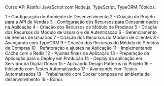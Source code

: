 Curso API Restful JavaScript com Node.js, TypeScript, TypeORM
Tópicos:

1 - Configuração do Ambiente de Desenvolvimento
2 - Criação do Projeto para a API de Vendas
3 - Configuração dos Recursos para Consumir dados na Aplicação
4 - Criação dos Recursos do Módulo de Produtos
5 - Criação dos Recursos do Módulo de Usúario e de Autenticação
6 - Gerenciamento de Senhas de Usúarios
7 - Criação dos Recursos do Módulo de Clientes
8 - Avançando com TypeORM
9 - Criação dos Recursos do Módulo de Pedidos de Compras
10 - Refatoração e ajustes na Aplicação
11 - Implementando Cache com o Redis
12 - Ajustes finais de Aplicação
13 - Preparação da Aplicação para o Deploy em Produção
14 - Deploy da aplicação em Servidor da Digital Ocean
15 - Aplicando Design Patterns no Projeto
16 - Iniciando com Testes Automatizados
17 - Avançando com Testes Automatizados
18 - Trabalhando com Docker compose no ambiente de desenvolvimento
19 - Bônus
